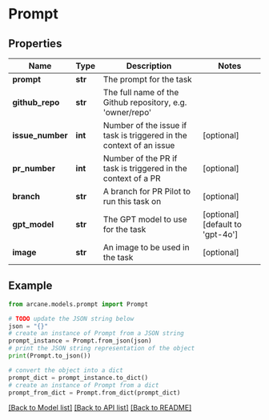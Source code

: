 # Prompt


## Properties

Name | Type | Description | Notes
------------ | ------------- | ------------- | -------------
**prompt** | **str** | The prompt for the task | 
**github_repo** | **str** | The full name of the Github repository, e.g. &#39;owner/repo&#39; | 
**issue_number** | **int** | Number of the issue if task is triggered in the context of an issue | [optional] 
**pr_number** | **int** | Number of the PR if task is triggered in the context of a PR | [optional] 
**branch** | **str** | A branch for PR Pilot to run this task on | [optional] 
**gpt_model** | **str** | The GPT model to use for the task | [optional] [default to 'gpt-4o']
**image** | **str** | An image to be used in the task | [optional] 

## Example

```python
from arcane.models.prompt import Prompt

# TODO update the JSON string below
json = "{}"
# create an instance of Prompt from a JSON string
prompt_instance = Prompt.from_json(json)
# print the JSON string representation of the object
print(Prompt.to_json())

# convert the object into a dict
prompt_dict = prompt_instance.to_dict()
# create an instance of Prompt from a dict
prompt_from_dict = Prompt.from_dict(prompt_dict)
```
[[Back to Model list]](../README.md#documentation-for-models) [[Back to API list]](../README.md#documentation-for-api-endpoints) [[Back to README]](../README.md)


